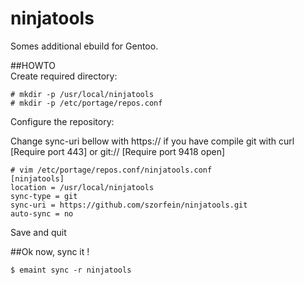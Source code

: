 # ninjatools
Somes additional ebuild for Gentoo.

##HOWTO  
Create required directory:
    
    # mkdir -p /usr/local/ninjatools
    # mkdir -p /etc/portage/repos.conf

Configure the repository:  

Change sync-uri bellow with https:// if you have compile git with curl [Require port 443]
or git:// [Require port 9418 open]

    # vim /etc/portage/repos.conf/ninjatools.conf
    [ninjatools]
    location = /usr/local/ninjatools
    sync-type = git
    sync-uri = https://github.com/szorfein/ninjatools.git
    auto-sync = no  

Save and quit

##Ok now, sync it !

    $ emaint sync -r ninjatools 
